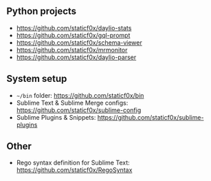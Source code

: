 ## Python projects

- https://github.com/staticf0x/daylio-stats
- https://github.com/staticf0x/gql-prompt
- https://github.com/staticf0x/schema-viewer
- https://github.com/staticf0x/mrmonitor
- https://github.com/staticf0x/daylio-parser

## System setup

- `~/bin` folder: https://github.com/staticf0x/bin
- Sublime Text & Sublime Merge configs: https://github.com/staticf0x/sublime-config
- Sublime Plugins & Snippets: https://github.com/staticf0x/sublime-plugins

## Other

- Rego syntax definition for Sublime Text: https://github.com/staticf0x/RegoSyntax
